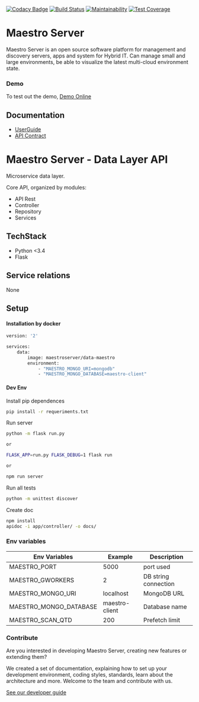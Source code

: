 [![Codacy Badge](https://api.codacy.com/project/badge/Grade/d8b11776962a4867a491c7a039c250ec)](https://www.codacy.com/app/maestro/data-app?utm_source=github.com&amp;utm_medium=referral&amp;utm_content=maestro-server/data-app&amp;utm_campaign=Badge_Grade)
[![Build Status](https://travis-ci.org/maestro-server/data-app.svg?branch=master)](https://travis-ci.org/maestro-server/data-app)
[![Maintainability](https://api.codeclimate.com/v1/badges/0d6930d08ca210a9e46e/maintainability)](https://codeclimate.com/github/maestro-server/data-app/maintainability)
[![Test Coverage](https://api.codeclimate.com/v1/badges/0d6930d08ca210a9e46e/test_coverage)](https://codeclimate.com/github/maestro-server/data-app/test_coverage)

# Maestro Server #

Maestro Server is an open source software platform for management and discovery servers, apps and system for Hybrid IT. Can manage small and large environments, be able to visualize the latest multi-cloud environment state.

### Demo ###
To test out the demo, [Demo Online](http://demo.maestroserver.io "Demo Online")

## Documentation ##
* [UserGuide](http://docs.maestroserver.io/en/latest/userguide/cloud_inventory/inventory.html "User Guide")
* [API Contract](https://maestro-server.github.io/data-app/ "API Contract")

# Maestro Server - Data Layer API #

Microservice data layer.

Core API, organized by modules:

* API Rest
* Controller
* Repository
* Services

## TechStack ##
* Python <3.4
* Flask

## Service relations ##
None

## Setup #

#### Installation by docker ####

```bash
version: '2'

services:
    data:
        image: maestroserver/data-maestro
        environment:
            - "MAESTRO_MONGO_URI=mongodb"
            - "MAESTRO_MONGO_DATABASE=maestro-client"
```

#### Dev Env ####

Install pip dependences
```bash
pip install -r requeriments.txt
```

Run server
```bash
python -m flask run.py

or

FLASK_APP=run.py FLASK_DEBUG=1 flask run

or 

npm run server
```

Run all tests 
```bash
python -m unittest discover
```

Create doc
```bash
npm install
apidoc -i app/controller/ -o docs/
```

### Env variables ###

| Env Variables                | Example                  | Description                        |
|------------------------------|--------------------------|------------------------------------|
| MAESTRO_PORT                 | 5000                     | port used                          |
| MAESTRO_GWORKERS             | 2 | DB string connection | Gunicorn multi process             |
| MAESTRO_MONGO_URI            | localhost                | MongoDB URL                        |
| MAESTRO_MONGO_DATABASE       | maestro-client           | Database name                      |
| MAESTRO_SCAN_QTD             | 200                      | Prefetch limit                     |


### Contribute ###

Are you interested in developing Maestro Server, creating new features or extending them?

We created a set of documentation, explaining how to set up your development environment, coding styles, standards, learn about the architecture and more. Welcome to the team and contribute with us.

[See our developer guide](http://docs.maestroserver.io/en/latest/contrib.html)